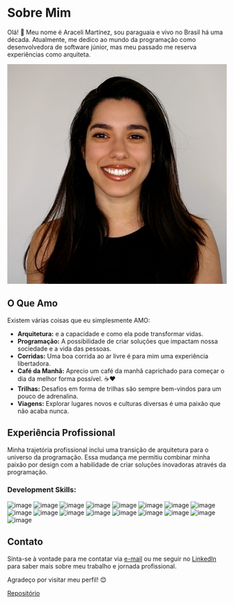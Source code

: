 
# Sobre Mim

Olá! 👋 Meu nome é Araceli Martínez, sou paraguaia e vivo no Brasil há uma década. Atualmente, me dedico ao mundo da programação como desenvolvedora de software júnior, mas meu passado me reserva experiências como arquiteta.

![image](perfil_linkedin2.jpeg)

## O Que Amo

Existem várias coisas que eu simplesmente AMO:

- **Arquitetura:** e a capacidade e como ela pode transformar vidas.
- **Programação:** A possibilidade de criar soluções que impactam nossa sociedade e a vida das pessoas.
- **Corridas:** Uma boa corrida ao ar livre é para mim uma experiência libertadora.
- **Café da Manhã:** Aprecio um café da manhã caprichado para começar o dia da melhor forma possível. ☕❤️
- **Trilhas:** Desafios em forma de trilhas são sempre bem-vindos para um pouco de adrenalina.
- **Viagens:** Explorar lugares novos e culturas diversas é uma paixão que não acaba nunca.

## Experiência Profissional

Minha trajetória profissional inclui uma transição de arquitetura para o universo da programação. Essa mudança me permitiu combinar minha paixão por design com a habilidade de criar soluções inovadoras através da programação.

### Development Skills:
![image](https://img.shields.io/badge/HTML5-007991?style=for-the-badge&logo=html5&logoColor=white)
![image](https://img.shields.io/badge/CSS3-007991?style=for-the-badge&logo=css3&logoColor=white)
![image](https://img.shields.io/badge/JavaScript-007991?style=for-the-badge&logo=javascript&logoColor=white)
![image](https://img.shields.io/badge/Ruby-007991?style=for-the-badge&logo=ruby&logoColor=white)
![image](https://img.shields.io/badge/Go-007991?style=for-the-badge&logo=go&logoColor=white)
![image](https://img.shields.io/badge/Vue%203-007991?style=for-the-badge&logo=vuedotjs&logoColor=white)
![image](https://img.shields.io/badge/Rails-007991?style=for-the-badge&logo=rubyonrails&logoColor=white)
![image](https://img.shields.io/badge/Bootstrap-007991?style=for-the-badge&logo=bootstrap&logoColor=white)
![image](https://img.shields.io/badge/Tailwind%20CSS-007991?style=for-the-badge&logo=tailwindcss&logoColor=white)
![image](https://img.shields.io/badge/SQLite-007991?style=for-the-badge&logo=sqlite&logoColor=white)
![image](https://img.shields.io/badge/PostgreSQL-007991?style=for-the-badge&logo=postgresql&logoColor=white)
![image](https://img.shields.io/badge/AWS-007991?style=for-the-badge&logo=amazon%20aws&logoColor=white)
![image](https://img.shields.io/badge/Heroku-007991?style=for-the-badge&logo=heroku&logoColor=white)
![image](https://img.shields.io/badge/Node.js-007991?style=for-the-badge&logo=nodedotjs&logoColor=white)
![image](https://img.shields.io/badge/Webpack-007991?style=for-the-badge&logo=Webpack&logoColor=white)
![image](https://img.shields.io/badge/Yarn-007991?style=for-the-badge&logo=yarn&logoColor=white)
![image](https://img.shields.io/badge/Figma-007991?style=for-the-badge&logo=figma&logoColor=white)

## Contato

Sinta-se à vontade para me contatar via [e-mail](mailto:araceli_martinez94@hotmail.com) ou me seguir no [LinkedIn](https://www.linkedin.com/in/aracelimvillar/) para saber mais sobre meu trabalho e jornada profissional.

Agradeço por visitar meu perfil! 😊


[Repositório](https://github.com/Aracelimartinez/araceli-classe1127)
